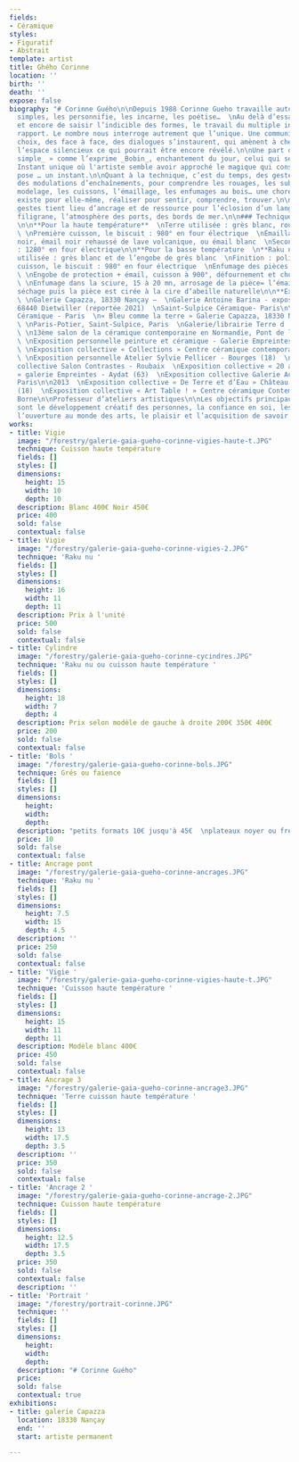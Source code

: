 ```yaml
---
fields:
- Céramique
styles:
- Figuratif
- Abstrait
template: artist
title: Ghého Corinne
location: ''
birth: ''
death: ''
expose: false
biography: "# Corinne Guého\n\nDepuis 1988 Corinne Gueho travaille autour de formes
  simples, les personnifie, les incarne, les poétise…  \nAu delà d’essayer encore
  et encore de saisir l’indicible des formes, le travail du multiple induit un autre
  rapport. Le nombre nous interroge autrement que l’unique. Une communication, des
  choix, des face à face, des dialogues s’instaurent, qui amènent à chercher dans
  l’espace silencieux ce qui pourrait être encore révélé.\n\nUne part de « _l’enchantement
  simple_ » comme l’exprime _Bobin_, enchantement du jour, celui qui se donne ou pas.
  Instant unique où l'artiste semble avoir approché le magique qui consolide, et la
  pose … un instant.\n\nQuant à la technique, c’est du temps, des gestes répétés,
  des modulations d’enchaînements, pour comprendre les rouages, les subtilités. Le
  modelage, les cuissons, l’émaillage, les enfumages au bois… une chorégraphie qui
  existe pour elle-même, réaliser pour sentir, comprendre, trouver.\n\nSe saisir des
  gestes tient lieu d’ancrage et de ressource pour l’éclosion d’un langage personnel.\n\nEn
  filigrane, l’atmosphère des ports, des bords de mer.\n\n### Techniques de cuisson
  \n\n**Pour la haute température**  \nTerre utilisée : grès blanc, roux, ou noir
  \ \nPremière cuisson, le biscuit : 980° en four électrique  \nÉmaillage : émail
  noir, émail noir rehaussé de lave volcanique, ou émail blanc  \nSeconde cuisson
  : 1280° en four électrique\n\n**Pour la basse température  \n**Raku nu  \nTerre
  utilisée : grès blanc et de l’engobe de grès blanc  \nFinition : polissage  \nPremière
  cuisson, le biscuit : 980° en four électrique  \nEnfumage des pièces en cuve à gaz
  \ \nEngobe de protection + émail, cuisson à 900°, défournement et choc thermique
  \ \nEnfumage dans la sciure, 15 à 20 mn, arrosage de la pièce= l’émail saute  \nNettoyage
  séchage puis la pièce est cirée à la cire d’abeille naturelle\n\n**Expositions**\n\n2020
  \ \nGalerie Capazza, 18330 Nançay –  \nGalerie Antoine Barina - exposition personnelle–
  68440 Dietwiller (reportée 2021)  \nSaint-Sulpice Céramique- Paris\n\n2019  \nSaint-Sulpice
  Céramique - Paris  \n« Bleu comme la terre » Galerie Capazza, 18330 Nançay\n\n2018
  \ \nParis-Potier, Saint-Sulpice, Paris  \nGalerie/librairie Terre d ‘Aligre, Paris
  \ \n13ème salon de la céramique contemporaine en Normandie, Pont de l’Arche (17)\n\n2016
  \ \nExposition personnelle peinture et céramique - Galerie Empreintes - Aydat (63)
  \ \nExposition collective « Collections » Centre céramique contemporaine de La Borne\n\n2015
  \ \nExposition personnelle Atelier Sylvie Pellicer - Bourges (18)  \nExposition
  collective Salon Contrastes - Roubaix  \nExposition collective « 20 ans d’Empreintes
  » galerie Empreintes - Aydat (63)  \nExposition collective Galerie AccroTerre -
  Paris\n\n2013  \nExposition collective « De Terre et d’Eau » Château d’eau de Bourges
  (18)  \nExposition collective « Art Table ! » Centre céramique Contemporaine, La
  Borne\n\nProfesseur d’ateliers artistiques\n\nLes objectifs principaux de ces ateliers
  sont le développement créatif des personnes, la confiance en soi, les échanges et
  l’ouverture au monde des arts, le plaisir et l’acquisition de savoir et savoir-faire."
works:
- title: Vigie
  image: "/forestry/galerie-gaia-gueho-corinne-vigies-haute-t.JPG"
  technique: Cuisson haute température
  fields: []
  styles: []
  dimensions:
    height: 15
    width: 10
    depth: 10
  description: Blanc 400€ Noir 450€
  price: 400
  sold: false
  contextual: false
- title: Vigie
  image: "/forestry/galerie-gaia-gueho-corinne-vigies-2.JPG"
  technique: 'Raku nu '
  fields: []
  styles: []
  dimensions:
    height: 16
    width: 11
    depth: 11
  description: Prix à l'unité
  price: 500
  sold: false
  contextual: false
- title: Cylindre
  image: "/forestry/galerie-gaia-gueho-corinne-cycindres.JPG"
  technique: 'Raku nu ou cuisson haute température '
  fields: []
  styles: []
  dimensions:
    height: 18
    width: 7
    depth: 4
  description: Prix selon modèle de gauche à droite 200€ 350€ 400€
  price: 200
  sold: false
  contextual: false
- title: 'Bols '
  image: "/forestry/galerie-gaia-gueho-corinne-bols.JPG"
  technique: Grés ou faience
  fields: []
  styles: []
  dimensions:
    height: 
    width: 
    depth: 
  description: "petits formats 10€ jusqu'à 45€  \nplateaux noyer ou fresnes 20€"
  price: 10
  sold: false
  contextual: false
- title: Ancrage pont
  image: "/forestry/galerie-gaia-gueho-corinne-ancrages.JPG"
  technique: 'Raku nu '
  fields: []
  styles: []
  dimensions:
    height: 7.5
    width: 15
    depth: 4.5
  description: ''
  price: 250
  sold: false
  contextual: false
- title: 'Vigie '
  image: "/forestry/galerie-gaia-gueho-corinne-vigies-haute-t.JPG"
  technique: 'Cuisson haute température '
  fields: []
  styles: []
  dimensions:
    height: 15
    width: 11
    depth: 11
  description: Modèle blanc 400€
  price: 450
  sold: false
  contextual: false
- title: Ancrage 3
  image: "/forestry/galerie-gaia-gueho-corinne-ancrage3.JPG"
  technique: 'Terre cuisson haute température '
  fields: []
  styles: []
  dimensions:
    height: 13
    width: 17.5
    depth: 3.5
  description: ''
  price: 350
  sold: false
  contextual: false
- title: 'Ancrage 2 '
  image: "/forestry/galerie-gaia-gueho-corinne-ancrage-2.JPG"
  technique: Cuisson haute température
  fields: []
  styles: []
  dimensions:
    height: 12.5
    width: 17.5
    depth: 3.5
  price: 350
  sold: false
  contextual: false
  description: ''
- title: 'Portrait '
  image: "/forestry/portrait-corinne.JPG"
  technique: ''
  fields: []
  styles: []
  dimensions:
    height: 
    width: 
    depth: 
  description: "# Corinne Guého"
  price: 
  sold: false
  contextual: true
exhibitions:
- title: galerie Capazza
  location: 18330 Nançay
  end: ''
  start: artiste permanent

---
```

